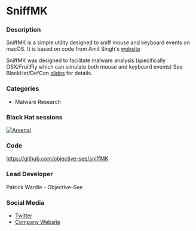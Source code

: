 # SniffMK

### Description
SniffMK is a simple utility designed to sniff mouse and keyboard events on macOS. It is based on code from Amit Singh's [website](http://osxbook.com)

SniffMK was designed to facilitate malware analysis (specifically OSX/FruitFly which can simulate both mouse and keyboard events) See BlackHat/DefCon [slides](https://speakerdeck.com/patrickwardle/fruitfly-via-a-custom-c-and-c-server?slide=18) for details.


### Categories
* Malware Research


### Black Hat sessions
[![Arsenal](https://raw.githubusercontent.com/toolswatch/badges/master/arsenal/usa/2017.svg)](http://www.toolswatch.org/2017/06/the-black-hat-arsenal-usa-2017-phenomenal-line-up-announced/)
 
### Code 
https://github.com/objective-see/sniffMK

### Lead Developer
 Patrick Wardle - Objective-See

### Social Media 
* [Twitter](https://twitter.com/patrickwardle)
* [Company Website](https://objective-see.com) 
             
